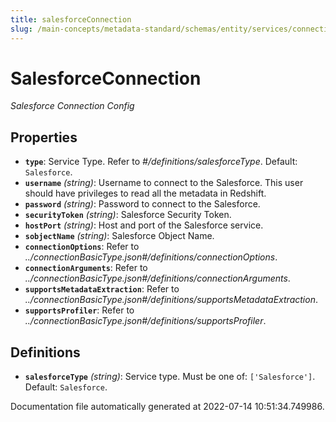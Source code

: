 ```yaml
---
title: salesforceConnection
slug: /main-concepts/metadata-standard/schemas/entity/services/connections/database/salesforceconnection
---
```


# SalesforceConnection

*Salesforce Connection Config*

## Properties

- **`type`**: Service Type. Refer to *#/definitions/salesforceType*. Default: `Salesforce`.
- **`username`** *(string)*: Username to connect to the Salesforce. This user should have privileges to read all the metadata in Redshift.
- **`password`** *(string)*: Password to connect to the Salesforce.
- **`securityToken`** *(string)*: Salesforce Security Token.
- **`hostPort`** *(string)*: Host and port of the Salesforce service.
- **`sobjectName`** *(string)*: Salesforce Object Name.
- **`connectionOptions`**: Refer to *../connectionBasicType.json#/definitions/connectionOptions*.
- **`connectionArguments`**: Refer to *../connectionBasicType.json#/definitions/connectionArguments*.
- **`supportsMetadataExtraction`**: Refer to *../connectionBasicType.json#/definitions/supportsMetadataExtraction*.
- **`supportsProfiler`**: Refer to *../connectionBasicType.json#/definitions/supportsProfiler*.
## Definitions

- **`salesforceType`** *(string)*: Service type. Must be one of: `['Salesforce']`. Default: `Salesforce`.


Documentation file automatically generated at 2022-07-14 10:51:34.749986.
